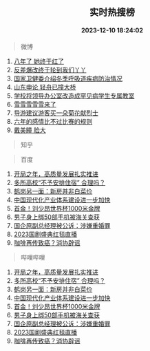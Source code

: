 <div align="center"><h2>实时热搜榜</h2><h4>2023-12-10 18:24:02</h4></div>

> 微博  

1. [八年了 她终于红了](https://s.weibo.com/weibo?q=%E5%85%AB%E5%B9%B4%E4%BA%86%20%E5%A5%B9%E7%BB%88%E4%BA%8E%E7%BA%A2%E4%BA%86&t=31&band_rank=1&Refer=top)<br />
2. [反差爆改终于轮到我们丫丫](https://s.weibo.com/weibo?q=%23%E5%8F%8D%E5%B7%AE%E7%88%86%E6%94%B9%E7%BB%88%E4%BA%8E%E8%BD%AE%E5%88%B0%E6%88%91%E4%BB%AC%E4%B8%AB%E4%B8%AB%23&t=31&band_rank=2&Refer=top)<br />
3. [国家卫健委介绍冬季呼吸道疾病防治情况](https://s.weibo.com/weibo?q=%23%E5%9B%BD%E5%AE%B6%E5%8D%AB%E5%81%A5%E5%A7%94%E4%BB%8B%E7%BB%8D%E5%86%AC%E5%AD%A3%E5%91%BC%E5%90%B8%E9%81%93%E7%96%BE%E7%97%85%E9%98%B2%E6%B2%BB%E6%83%85%E5%86%B5%23&t=31&band_rank=3&Refer=top)<br />
4. [山东申论 轻舟已撞大桥](https://s.weibo.com/weibo?q=%E5%B1%B1%E4%B8%9C%E7%94%B3%E8%AE%BA%20%E8%BD%BB%E8%88%9F%E5%B7%B2%E6%92%9E%E5%A4%A7%E6%A1%A5&t=31&band_rank=4&Refer=top)<br />
5. [学校将领导办公室改造成罕见病学生专属教室](https://s.weibo.com/weibo?q=%23%E5%AD%A6%E6%A0%A1%E5%B0%86%E9%A2%86%E5%AF%BC%E5%8A%9E%E5%85%AC%E5%AE%A4%E6%94%B9%E9%80%A0%E6%88%90%E7%BD%95%E8%A7%81%E7%97%85%E5%AD%A6%E7%94%9F%E4%B8%93%E5%B1%9E%E6%95%99%E5%AE%A4%23&t=31&band_rank=5&Refer=top)<br />
6. [雪雪雪雪雪来了](https://s.weibo.com/weibo?q=%23%E9%9B%AA%E9%9B%AA%E9%9B%AA%E9%9B%AA%E9%9B%AA%E6%9D%A5%E4%BA%86%23&t=31&band_rank=6&Refer=top)<br />
7. [导游建议游客买一朵菊花献烈士](https://s.weibo.com/weibo?q=%23%E5%AF%BC%E6%B8%B8%E5%BB%BA%E8%AE%AE%E6%B8%B8%E5%AE%A2%E4%B9%B0%E4%B8%80%E6%9C%B5%E8%8F%8A%E8%8A%B1%E7%8C%AE%E7%83%88%E5%A3%AB%23&t=31&band_rank=7&Refer=top)<br />
8. [六年的感情比不过比赛的规则](https://s.weibo.com/weibo?q=%E5%85%AD%E5%B9%B4%E7%9A%84%E6%84%9F%E6%83%85%E6%AF%94%E4%B8%8D%E8%BF%87%E6%AF%94%E8%B5%9B%E7%9A%84%E8%A7%84%E5%88%99&t=31&band_rank=8&Refer=top)<br />
9. [戴美瞳 脸大](https://s.weibo.com/weibo?q=%E6%88%B4%E7%BE%8E%E7%9E%B3%20%E8%84%B8%E5%A4%A7&t=31&band_rank=9&Refer=top)<br />

> 知乎  


> 百度  

1. [开局之年，高质量发展扎实推进](https://www.baidu.com/s?wd=%E5%BC%80%E5%B1%80%E4%B9%8B%E5%B9%B4%EF%BC%8C%E9%AB%98%E8%B4%A8%E9%87%8F%E5%8F%91%E5%B1%95%E6%89%8E%E5%AE%9E%E6%8E%A8%E8%BF%9B&sa=fyb_news&rsv_dl=fyb_news)<br />
2. [多所高校“不予安排住宿” 合理吗？](https://www.baidu.com/s?wd=%E5%A4%9A%E6%89%80%E9%AB%98%E6%A0%A1%E2%80%9C%E4%B8%8D%E4%BA%88%E5%AE%89%E6%8E%92%E4%BD%8F%E5%AE%BF%E2%80%9D+%E5%90%88%E7%90%86%E5%90%97%EF%BC%9F&sa=fyb_news&rsv_dl=fyb_news)<br />
3. [鹤岗另一面：新房并非白菜价](https://www.baidu.com/s?wd=%E9%B9%A4%E5%B2%97%E5%8F%A6%E4%B8%80%E9%9D%A2%EF%BC%9A%E6%96%B0%E6%88%BF%E5%B9%B6%E9%9D%9E%E7%99%BD%E8%8F%9C%E4%BB%B7&sa=fyb_news&rsv_dl=fyb_news)<br />
4. [中国现代化产业体系建设进一步加快](https://www.baidu.com/s?wd=%E4%B8%AD%E5%9B%BD%E7%8E%B0%E4%BB%A3%E5%8C%96%E4%BA%A7%E4%B8%9A%E4%BD%93%E7%B3%BB%E5%BB%BA%E8%AE%BE%E8%BF%9B%E4%B8%80%E6%AD%A5%E5%8A%A0%E5%BF%AB&sa=fyb_news&rsv_dl=fyb_news)<br />
5. [首金！刘少昂世界杯1000米金牌](https://www.baidu.com/s?wd=%E9%A6%96%E9%87%91%EF%BC%81%E5%88%98%E5%B0%91%E6%98%82%E4%B8%96%E7%95%8C%E6%9D%AF1000%E7%B1%B3%E9%87%91%E7%89%8C&sa=fyb_news&rsv_dl=fyb_news)<br />
6. [男子身上绑50部手机被海关查获](https://www.baidu.com/s?wd=%E7%94%B7%E5%AD%90%E8%BA%AB%E4%B8%8A%E7%BB%9150%E9%83%A8%E6%89%8B%E6%9C%BA%E8%A2%AB%E6%B5%B7%E5%85%B3%E6%9F%A5%E8%8E%B7&sa=fyb_news&rsv_dl=fyb_news)<br />
7. [国企原副总经理被公诉：涉嫌重婚罪](https://www.baidu.com/s?wd=%E5%9B%BD%E4%BC%81%E5%8E%9F%E5%89%AF%E6%80%BB%E7%BB%8F%E7%90%86%E8%A2%AB%E5%85%AC%E8%AF%89%EF%BC%9A%E6%B6%89%E5%AB%8C%E9%87%8D%E5%A9%9A%E7%BD%AA&sa=fyb_news&rsv_dl=fyb_news)<br />
8. [2023国剧盛典红毯直播](https://www.baidu.com/s?wd=2023%E5%9B%BD%E5%89%A7%E7%9B%9B%E5%85%B8%E7%BA%A2%E6%AF%AF%E7%9B%B4%E6%92%AD&sa=fyb_news&rsv_dl=fyb_news)<br />
9. [咖啡再传致癌？消协辟谣](https://www.baidu.com/s?wd=%E5%92%96%E5%95%A1%E5%86%8D%E4%BC%A0%E8%87%B4%E7%99%8C%EF%BC%9F%E6%B6%88%E5%8D%8F%E8%BE%9F%E8%B0%A3&sa=fyb_news&rsv_dl=fyb_news)<br />

> 哔哩哔哩  

1. [开局之年，高质量发展扎实推进](https://www.baidu.com/s?wd=%E5%BC%80%E5%B1%80%E4%B9%8B%E5%B9%B4%EF%BC%8C%E9%AB%98%E8%B4%A8%E9%87%8F%E5%8F%91%E5%B1%95%E6%89%8E%E5%AE%9E%E6%8E%A8%E8%BF%9B&sa=fyb_news&rsv_dl=fyb_news)<br />
2. [多所高校“不予安排住宿” 合理吗？](https://www.baidu.com/s?wd=%E5%A4%9A%E6%89%80%E9%AB%98%E6%A0%A1%E2%80%9C%E4%B8%8D%E4%BA%88%E5%AE%89%E6%8E%92%E4%BD%8F%E5%AE%BF%E2%80%9D+%E5%90%88%E7%90%86%E5%90%97%EF%BC%9F&sa=fyb_news&rsv_dl=fyb_news)<br />
3. [鹤岗另一面：新房并非白菜价](https://www.baidu.com/s?wd=%E9%B9%A4%E5%B2%97%E5%8F%A6%E4%B8%80%E9%9D%A2%EF%BC%9A%E6%96%B0%E6%88%BF%E5%B9%B6%E9%9D%9E%E7%99%BD%E8%8F%9C%E4%BB%B7&sa=fyb_news&rsv_dl=fyb_news)<br />
4. [中国现代化产业体系建设进一步加快](https://www.baidu.com/s?wd=%E4%B8%AD%E5%9B%BD%E7%8E%B0%E4%BB%A3%E5%8C%96%E4%BA%A7%E4%B8%9A%E4%BD%93%E7%B3%BB%E5%BB%BA%E8%AE%BE%E8%BF%9B%E4%B8%80%E6%AD%A5%E5%8A%A0%E5%BF%AB&sa=fyb_news&rsv_dl=fyb_news)<br />
5. [首金！刘少昂世界杯1000米金牌](https://www.baidu.com/s?wd=%E9%A6%96%E9%87%91%EF%BC%81%E5%88%98%E5%B0%91%E6%98%82%E4%B8%96%E7%95%8C%E6%9D%AF1000%E7%B1%B3%E9%87%91%E7%89%8C&sa=fyb_news&rsv_dl=fyb_news)<br />
6. [男子身上绑50部手机被海关查获](https://www.baidu.com/s?wd=%E7%94%B7%E5%AD%90%E8%BA%AB%E4%B8%8A%E7%BB%9150%E9%83%A8%E6%89%8B%E6%9C%BA%E8%A2%AB%E6%B5%B7%E5%85%B3%E6%9F%A5%E8%8E%B7&sa=fyb_news&rsv_dl=fyb_news)<br />
7. [国企原副总经理被公诉：涉嫌重婚罪](https://www.baidu.com/s?wd=%E5%9B%BD%E4%BC%81%E5%8E%9F%E5%89%AF%E6%80%BB%E7%BB%8F%E7%90%86%E8%A2%AB%E5%85%AC%E8%AF%89%EF%BC%9A%E6%B6%89%E5%AB%8C%E9%87%8D%E5%A9%9A%E7%BD%AA&sa=fyb_news&rsv_dl=fyb_news)<br />
8. [2023国剧盛典红毯直播](https://www.baidu.com/s?wd=2023%E5%9B%BD%E5%89%A7%E7%9B%9B%E5%85%B8%E7%BA%A2%E6%AF%AF%E7%9B%B4%E6%92%AD&sa=fyb_news&rsv_dl=fyb_news)<br />
9. [咖啡再传致癌？消协辟谣](https://www.baidu.com/s?wd=%E5%92%96%E5%95%A1%E5%86%8D%E4%BC%A0%E8%87%B4%E7%99%8C%EF%BC%9F%E6%B6%88%E5%8D%8F%E8%BE%9F%E8%B0%A3&sa=fyb_news&rsv_dl=fyb_news)<br />
